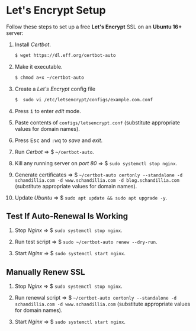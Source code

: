 # Let's Encrypt Setup

Follow these steps to set up a free **Let's Encrypt** SSL on an **Ubuntu 16+** server:

1. Install *Certbot*.
      ```diff
      $ wget https://dl.eff.org/certbot-auto
      ```

2. Make it executable.
      ```diff
      $ chmod a+x ~/certbot-auto
      ```

3. Create a *Let's Encrypt* config file
      ```diff
      $  sudo vi /etc/letsencrypt/configs/example.com.conf
      ```

4. Press <kbd>i</kbd> to enter *edit* mode.

5. Paste contents of `configs/letsencrypt.conf` (substitute appropriate values for domain names).

6. Press <kbd>Esc</kbd> and <kbd>:</kbd><kbd>w</kbd><kbd>q</kbd> to *save* and *exit*.

7. Run *Cerbot* => $ `~/certbot-auto`.

8. Kill any running server on *port 80* => $ `sudo systemctl stop nginx`.

9. Generate certificates => $ `~/certbot-auto certonly --standalone -d schandillia.com -d www.schandillia.com -d blog.schandillia.com` (substitute appropriate values for domain names).

10. Update *Ubuntu* => $ `sudo apt update && sudo apt upgrade -y`.

## Test If Auto-Renewal Is Working
1. Stop *Nginx* => $ `sudo systemctl stop nginx`.

2. Run test script => $ `sudo ~/certbot-auto renew --dry-run`.

3. Start *Nginx* => $ `sudo systemctl start nginx`.

## Manually Renew SSL

1. Stop *Nginx* => $ `sudo systemctl stop nginx`.

2. Run renewal script => $ `~/certbot-auto certonly --standalone -d schandillia.com -d www.schandillia.com` (substitute appropriate values for domain names).

3. Start *Nginx* => $ `sudo systemctl start nginx`.
